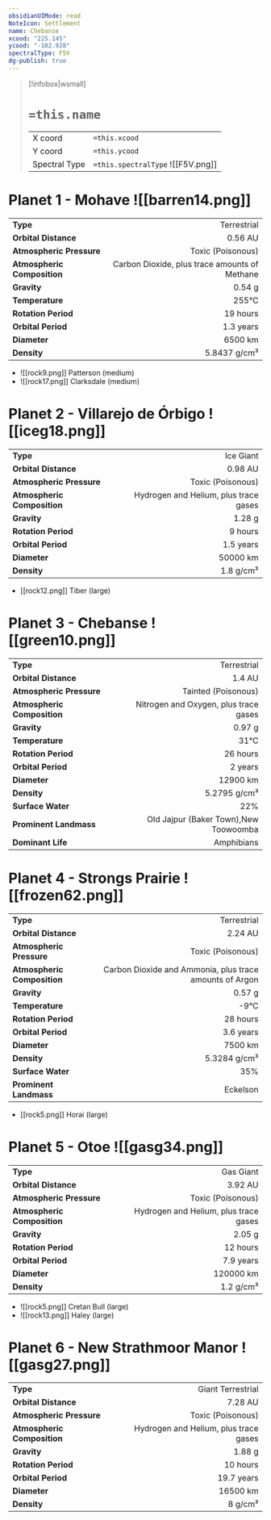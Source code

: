 ```yaml
---
obsidianUIMode: read
NoteIcon: Settlement
name: Chebanse
xcood: "225.145"
ycood: "-102.928"
spectralType: F5V
dg-publish: true
---
```

> [!infobox|wsmall]
> # `=this.name`
> | | |
> | - | - |
> | X coord | `=this.xcood` |
> | Y coord| `=this.ycood` |
> | Spectral Type | `=this.spectralType` ![[F5V.png]] |

# Planet 1 - Mohave ![[barren14.png]]
|                             |                           |
| --------------------------- | -------------------------:|
| **Type**                    |             Terrestrial |
| **Orbital Distance**        |   0.56 AU |
| **Atmospheric Pressure**    |       Toxic (Poisonous) |
| **Atmospheric Composition** |      Carbon Dioxide, plus trace amounts of Methane |
| **Gravity**                 |        0.54 g |
| **Temperature**             |    255°C |
| **Rotation Period**         |  19 hours |
| **Orbital Period** | 1.3 years |
| **Diameter**                |      6500 km | 
| **Density**                 |    5.8437 g/cm³ |



- ![[rock9.png]] Patterson (medium)
- ![[rock17.png]] Clarksdale (medium)


# Planet 2 - Villarejo de Órbigo ![[iceg18.png]]
|                             |                           |
| --------------------------- | -------------------------:|
| **Type**                    |             Ice Giant |
| **Orbital Distance**        |   0.98 AU |
| **Atmospheric Pressure**    |       Toxic (Poisonous) |
| **Atmospheric Composition** |      Hydrogen and Helium, plus trace gases |
| **Gravity**                 |        1.28 g |
| **Rotation Period**         |  9 hours |
| **Orbital Period** | 1.5 years |
| **Diameter**                |      50000 km | 
| **Density**                 |    1.8 g/cm³ |



- [[rock12.png]] Tiber (large)

# Planet 3 - Chebanse ![[green10.png]]
|                             |                           |
| --------------------------- | -------------------------:|
| **Type**                    |             Terrestrial |
| **Orbital Distance**        |   1.4 AU |
| **Atmospheric Pressure**    |       Tainted (Poisonous) |
| **Atmospheric Composition** |      Nitrogen and Oxygen, plus trace gases |
| **Gravity**                 |        0.97 g |
| **Temperature**             |    31°C |
| **Rotation Period**         |  26 hours |
| **Orbital Period** | 2 years |
| **Diameter**                |      12900 km | 
| **Density**                 |    5.2795 g/cm³ |
| **Surface Water**           |           22% | 
| **Prominent Landmass**      |         Old Jajpur (Baker Town),New Toowoomba | 
| **Dominant Life**           |         Amphibians |





# Planet 4 - Strongs Prairie ![[frozen62.png]]
|                             |                           |
| --------------------------- | -------------------------:|
| **Type**                    |             Terrestrial |
| **Orbital Distance**        |   2.24 AU |
| **Atmospheric Pressure**    |       Toxic (Poisonous) |
| **Atmospheric Composition** |      Carbon Dioxide and Ammonia, plus trace amounts of Argon |
| **Gravity**                 |        0.57 g |
| **Temperature**             |    -9°C |
| **Rotation Period**         |  28 hours |
| **Orbital Period** | 3.6 years |
| **Diameter**                |      7500 km | 
| **Density**                 |    5.3284 g/cm³ |
| **Surface Water**           |           35% | 
| **Prominent Landmass**      |         Eckelson | 



- [[rock5.png]] Horai (large)

# Planet 5 - Otoe ![[gasg34.png]]
|                             |                           |
| --------------------------- | -------------------------:|
| **Type**                    |             Gas Giant |
| **Orbital Distance**        |   3.92 AU |
| **Atmospheric Pressure**    |       Toxic (Poisonous) |
| **Atmospheric Composition** |      Hydrogen and Helium, plus trace gases |
| **Gravity**                 |        2.05 g |
| **Rotation Period**         |  12 hours |
| **Orbital Period** | 7.9 years |
| **Diameter**                |      120000 km | 
| **Density**                 |    1.2 g/cm³ |



- ![[rock5.png]] Cretan Bull (large)
- ![[rock13.png]] Haley (large)


# Planet 6 - New Strathmoor Manor ![[gasg27.png]]
|                             |                           |
| --------------------------- | -------------------------:|
| **Type**                    |             Giant Terrestrial |
| **Orbital Distance**        |   7.28 AU |
| **Atmospheric Pressure**    |       Toxic (Poisonous) |
| **Atmospheric Composition** |      Hydrogen and Helium, plus trace gases |
| **Gravity**                 |        1.88 g |
| **Rotation Period**         |  10 hours |
| **Orbital Period** | 19.7 years |
| **Diameter**                |      16500 km | 
| **Density**                 |    8 g/cm³ |





